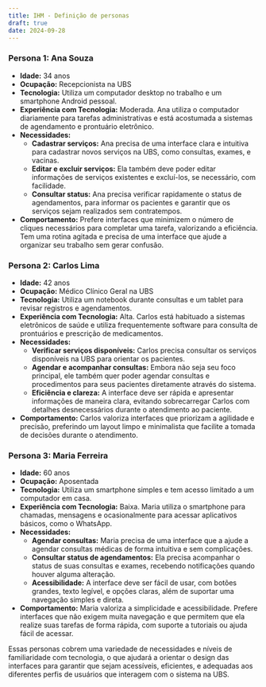 ```yaml
---
title: IHM - Definição de personas
draft: true
date: 2024-09-28
---
```



### Persona 1: **Ana Souza**
- **Idade:** 34 anos
- **Ocupação:** Recepcionista na UBS
- **Tecnologia:** Utiliza um computador desktop no trabalho e um smartphone Android pessoal.
- **Experiência com Tecnologia:** Moderada. Ana utiliza o computador diariamente para tarefas administrativas e está acostumada a sistemas de agendamento e prontuário eletrônico.
- **Necessidades:** 
  - **Cadastrar serviços:** Ana precisa de uma interface clara e intuitiva para cadastrar novos serviços na UBS, como consultas, exames, e vacinas.
  - **Editar e excluir serviços:** Ela também deve poder editar informações de serviços existentes e excluí-los, se necessário, com facilidade.
  - **Consultar status:** Ana precisa verificar rapidamente o status de agendamentos, para informar os pacientes e garantir que os serviços sejam realizados sem contratempos.
- **Comportamento:** Prefere interfaces que minimizem o número de cliques necessários para completar uma tarefa, valorizando a eficiência. Tem uma rotina agitada e precisa de uma interface que ajude a organizar seu trabalho sem gerar confusão.

### Persona 2: **Carlos Lima**
- **Idade:** 42 anos
- **Ocupação:** Médico Clínico Geral na UBS
- **Tecnologia:** Utiliza um notebook durante consultas e um tablet para revisar registros e agendamentos.
- **Experiência com Tecnologia:** Alta. Carlos está habituado a sistemas eletrônicos de saúde e utiliza frequentemente software para consulta de prontuários e prescrição de medicamentos.
- **Necessidades:** 
  - **Verificar serviços disponíveis:** Carlos precisa consultar os serviços disponíveis na UBS para orientar os pacientes.
  - **Agendar e acompanhar consultas:** Embora não seja seu foco principal, ele também quer poder agendar consultas e procedimentos para seus pacientes diretamente através do sistema.
  - **Eficiência e clareza:** A interface deve ser rápida e apresentar informações de maneira clara, evitando sobrecarregar Carlos com detalhes desnecessários durante o atendimento ao paciente.
- **Comportamento:** Carlos valoriza interfaces que priorizam a agilidade e precisão, preferindo um layout limpo e minimalista que facilite a tomada de decisões durante o atendimento.

### Persona 3: **Maria Ferreira**
- **Idade:** 60 anos
- **Ocupação:** Aposentada
- **Tecnologia:** Utiliza um smartphone simples e tem acesso limitado a um computador em casa.
- **Experiência com Tecnologia:** Baixa. Maria utiliza o smartphone para chamadas, mensagens e ocasionalmente para acessar aplicativos básicos, como o WhatsApp.
- **Necessidades:**
  - **Agendar consultas:** Maria precisa de uma interface que a ajude a agendar consultas médicas de forma intuitiva e sem complicações.
  - **Consultar status de agendamentos:** Ela precisa acompanhar o status de suas consultas e exames, recebendo notificações quando houver alguma alteração.
  - **Acessibilidade:** A interface deve ser fácil de usar, com botões grandes, texto legível, e opções claras, além de suportar uma navegação simples e direta.
- **Comportamento:** Maria valoriza a simplicidade e acessibilidade. Prefere interfaces que não exigem muita navegação e que permitem que ela realize suas tarefas de forma rápida, com suporte a tutoriais ou ajuda fácil de acessar.

Essas personas cobrem uma variedade de necessidades e níveis de familiaridade com tecnologia, o que ajudará a orientar o design das interfaces para garantir que sejam acessíveis, eficientes, e adequadas aos diferentes perfis de usuários que interagem com o sistema na UBS.